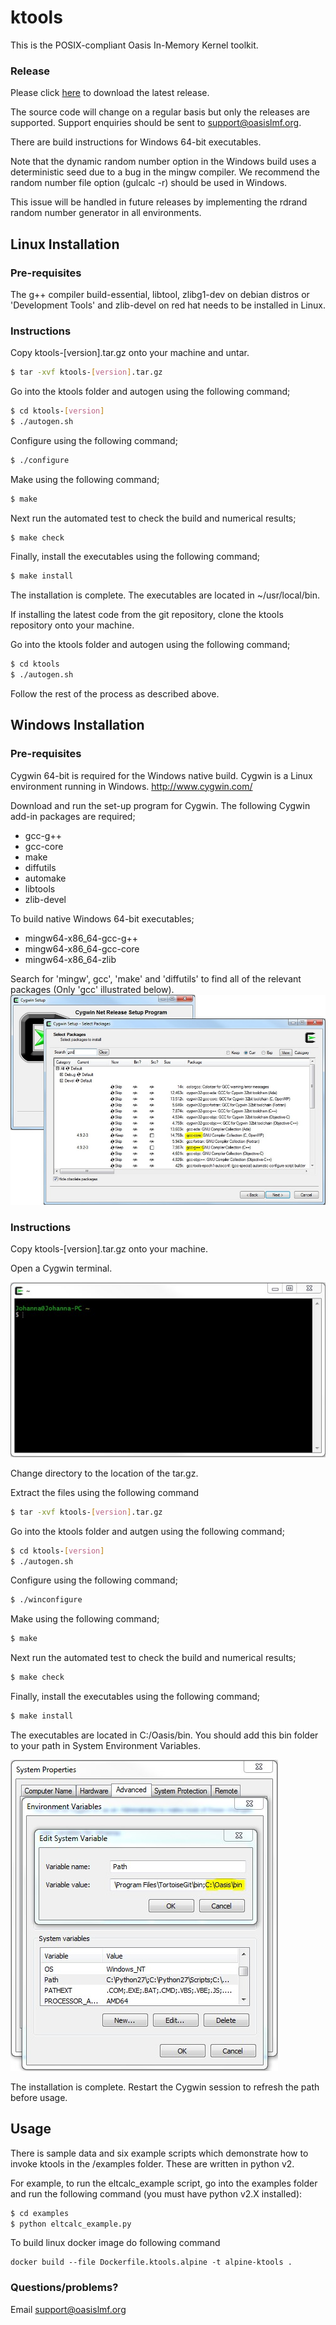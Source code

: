 # ktools

This is the POSIX-compliant Oasis In-Memory Kernel toolkit.

### Release

Please click [here](https://github.com/OasisLMF/ktools/releases) to download the latest release. 

The source code will change on a regular basis but only the releases are supported. Support enquiries should be sent to support@oasislmf.org.

There are build instructions for Windows 64-bit executables. 

Note that the dynamic random number option in the Windows build uses a deterministic seed due to a bug in the mingw compiler. We recommend the random number file option (gulcalc -r) should be used in Windows. 

This issue will be handled in future releases by implementing the rdrand random number generator in all environments.

## Linux Installation

### Pre-requisites

The g++ compiler build-essential, libtool, zlibg1-dev on debian distros or 'Development Tools' and zlib-devel on red hat  needs to be installed in Linux.

### Instructions

Copy ktools-[version].tar.gz onto your machine and untar.
``` sh
$ tar -xvf ktools-[version].tar.gz
```

Go into the ktools folder and  autogen using the following command;
``` sh
$ cd ktools-[version]
$ ./autogen.sh
```

Configure using the following command;
``` sh
$ ./configure
```

Make using the following command;
``` sh
$ make
```

Next run the automated test to check the build and numerical results;
``` sh
$ make check
```

Finally, install the executables using the following command;
``` sh
$ make install
```

The installation is complete. The executables are located in ~/usr/local/bin. 

If installing the latest code from the git repository, clone the ktools repository onto your machine.

Go into the ktools folder and  autogen using the following command;
``` sh
$ cd ktools
$ ./autogen.sh
```


Follow the rest of the process as described above.

## Windows Installation

### Pre-requisites
Cygwin 64-bit is required for the Windows native build.  Cygwin is a Linux environment running in Windows.
http://www.cygwin.com/

Download and run the set-up program for Cygwin. 
The following Cygwin add-in packages are required;
* gcc-g++
* gcc-core
* make
* diffutils
* automake
* libtools
* zlib-devel


To build native Windows 64-bit executables;

* mingw64-x86_64-gcc-g++
* mingw64-x86_64-gcc-core
* mingw64-x86_64-zlib

Search for 'mingw', gcc', 'make' and 'diffutils' to find all of the relevant packages (Only 'gcc' illustrated below).
![alt text](docs/img/cygwin1.jpg "Add-in packages")

### Instructions

Copy ktools-[version].tar.gz onto your machine. 

Open a Cygwin terminal. 

![alt text](docs/img/cygwin2.jpg "Cygwin terminal")

Change directory to the location of the tar.gz.

Extract the files using the following command
``` sh
$ tar -xvf ktools-[version].tar.gz
```

Go into the ktools folder and autgen using the following command;

``` sh
$ cd ktools-[version]
$ ./autogen.sh
```

Configure using the following command;
``` sh
$ ./winconfigure
```

Make using the following command;
``` sh
$ make
```

Next run the automated test to check the build and numerical results;
``` sh
$ make check
```

Finally, install the executables using the following command;
``` sh
$ make install
```

The executables are located in C:/Oasis/bin. You should add this bin folder to your path in System Environment Variables.

![alt text](docs/img/windowspath.jpg "Adding the path in system environment variables")

The installation is complete. Restart the Cygwin session to refresh the path before usage.

## Usage

There is sample data and six example scripts which demonstrate how to invoke ktools in the /examples folder. These are written in python v2. 

For example, to run the eltcalc_example script, go into the examples folder and run the following command (you must have python v2.X installed):

``` sh
$ cd examples
$ python eltcalc_example.py 
```

To build linux docker image do following command

```
docker build --file Dockerfile.ktools.alpine -t alpine-ktools .
```


### Questions/problems?

Email support@oasislmf.org
